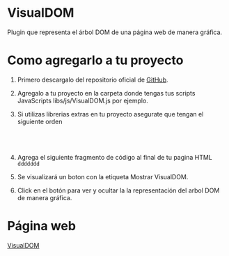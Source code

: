 # VisualDOM
Plugin que representa el árbol DOM de una página web de manera gráfica.

# Como agregarlo a tu proyecto
1. Primero descargalo del repositorio oficial de [GitHub](https://github.com/edielmendez/VisualDOM/).
2. Agregalo a tu proyecto en la carpeta donde tengas tus scripts JavaScripts <addr>libs/js/VisualDOM.js</addr> por ejemplo.
3. Si utilizas librerias extras en tu proyecto asegurate que tengan el siguiente orden
<br><addr><script src="libs/js/jquery-3.1.1.min.js" charset="utf-8"></script><br>
<addr><script src="libs/js/go.js" charset="utf-8"></script><br>
<addr><script src="libs/js/visualDOM.js" charset="utf-8"></script><br>
4. Agrega el siguiente fragmento de código al final de tu pagina HTML
`ddddddd`

5. Se visualizará un boton con la etiqueta Mostrar VisualDOM.
6. Click en el botón para ver y ocultar la la representación del arbol DOM de manera gráfica.
# Página web

[VisualDOM](https://edielmendez.github.io/VisualDOM/)
